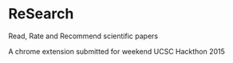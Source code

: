 # ReSearch
Read, Rate and Recommend scientific papers

A chrome extension submitted for weekend UCSC Hackthon 2015

